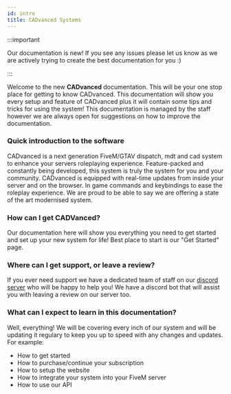 ```yaml
---
id: intro
title: CADvanced Systems
---
```


:::important

Our documentation is new! If you see any issues please let us know as we are actively trying to create the best documentation for you :)

:::

Welcome to the new **CADvanced** documentation. This will be your one stop place for getting to know CADvanced. This documentation will show you every setup and feature of CADvanced plus it will contain some tips and tricks for using the system! This documentation is managed by the staff however we are always open for suggestions on how to improve the documentation.

### Quick introduction to the software
CADvanced is a next generation FiveM/GTAV dispatch, mdt and cad system to enhance your servers roleplaying experience. Feature-packed and constantly being developed, this system is truly the system for you and your community. CADvanced is equipped with real-time updates from inside your server and on the browser. In game commands and keybindings to ease the roleplay experience. We are proud to be able to say we are offering a state of the art modernised system.

### How can I get CADVanced?
Our documentation here will show you everything you need to get started and set up your new system for life! Best place to start is our "Get Started" page.

### Where can I get support, or leave a review?
If you ever need support we have a dedicated team of staff on our [discord server](https://cadvanced.app/discord) who will be happy to help you! We have a discord bot that will assist you with leaving a review on our server too.

### What can I expect to learn in this documentation?
Well, everything! We will be covering every inch of our system and will be updating it regulary to keep you up to speed with any changes and updates. For example:

* How to get started
* How to purchase/continue your subscription
* How to setup the website
* How to integrate your system into your FiveM server
* How to use our API
